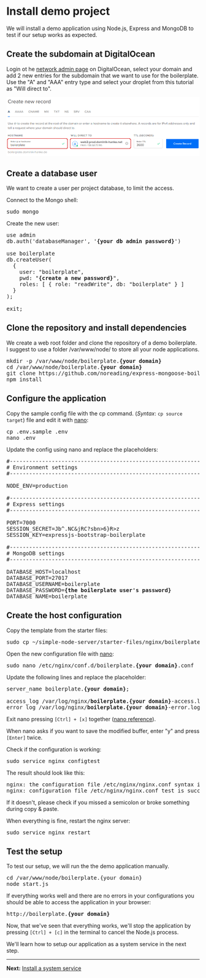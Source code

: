 # Install demo project

We will install a demo application using Node.js, Express and MongoDB to test if our setup works as expected.

## Create the subdomain at DigitalOcean

Login ot he [network admin page](https://cloud.digitalocean.com/networking/domains) on DigitalOcean, select your domain and add 2 new entries for the subdomain that we want to use for the boilerplate. Use the "A" and "AAA" entry type and select your droplet from this tutorial as "Will direct to".

<img src="./images/digitalocean-network-add-boilerplate-domain.png" alt="Screenshot: Add the boilerplate domain for IPv4" width="650">

## Create a database user

We want to create a user per project database, to limit the access.

Connect to the Mongo shell:

<pre>
sudo mongo
</pre>

Create the new user:

<pre>
use admin
db.auth('databaseManager', '<b>{your db admin password}</b>')

use boilerplate
db.createUser(
  {
    user: "boilerplate",
    pwd: "<b>{create a new password}</b>",
    roles: [ { role: "readWrite", db: "boilerplate" } ]
  }
);

exit;
</pre>

## Clone the repository and install dependencies

We create a web root folder and clone the repository of a demo boilerplate.
I suggest to use a folder /var/www/node/ to store all your node applications.

<pre>
mkdir -p /var/www/node/boilerplate.<b>{your domain}</b>
cd /var/www/node/boilerplate.<b>{your domain}</b>
git clone https://github.com/noreading/express-mongoose-boilerplate.git .
npm install
</pre>

## Configure the application

Copy the sample config file with the cp command. (_Syntax_: `cp source target`) file and edit it with <a href="https://github.com/noreading/simple-node-server#basic-nano-commands" target="_blank">nano</a>:

<pre>
cp .env.sample .env
nano .env
</pre>

Update the config using nano and replace the placeholders:

<pre>
#------------------------------------------------------------------------#
# Environment settings                                                   #
#------------------------------------------------------------------------#

NODE_ENV=production

#------------------------------------------------------------------------#
# Express settings                                                       #
#------------------------------------------------------------------------#

PORT=7000
SESSION_SECRET=Jb^.NC&jRC?sbn>6}R>z
SESSION_KEY=expressjs-bootstrap-boilerplate

#------------------------------------------------------------------------#
# MongoDB settings                                                       #
#------------------------------------------------------------------------#

DATABASE_HOST=localhost
DATABASE_PORT=27017
DATABASE_USERNAME=boilerplate
DATABASE_PASSWORD=<b>{the boilerplate user's password}</b>
DATABASE_NAME=boilerplate
</pre>

## Create the host configuration

Copy the template from the starter files:

<pre>
sudo cp ~/simple-node-server/starter-files/nginx/boilerplate.conf /etc/nginx/conf.d/boilerplate.<b>{your domain}</b>.conf
</pre>

Open the new configuration file with <a href="https://github.com/noreading/simple-node-server#basic-nano-commands" target="_blank">nano</a>:

<pre>
sudo nano /etc/nginx/conf.d/boilerplate.<b>{your domain}</b>.conf
</pre>

Update the following lines and replace the placeholder:

<pre>
server_name boilerplate.<b>{your domain}</b>;

access_log /var/log/nginx/<b>boilerplate.{your domain}</b>-access.log;
error_log /var/log/nginx/<b>boilerplate.{your domain}</b>-error.log;
</pre>

Exit nano pressing `[Ctrl] + [x]` together (<a href="https://github.com/noreading/simple-node-server#basic-nano-commands" target="\_blank">nano reference</a>).

When nano asks if you want to save the modified buffer, enter "y" and press `[Enter]` twice.

Check if the configuration is working:

<pre>
sudo service nginx configtest
</pre>

The result should look like this:

<pre>
nginx: the configuration file /etc/nginx/nginx.conf syntax is ok
nginx: configuration file /etc/nginx/nginx.conf test is successful
</pre>

If it doesn't, please check if you missed a semicolon or broke something during copy &amp; paste.

When everything is fine, restart the nginx server:

<pre>
sudo service nginx restart
</pre>

## Test the setup

To test our setup, we will run the the demo application manually.

<pre>
cd /var/www/node/boilerplate.{your domain}
node start.js
</pre>

If everything works well and there are no errors in your configurations you should be able to access the application in your browser:

<pre>
http://boilerplate.<b>{your domain}</b>
</pre>

Now, that we've seen that everything works, we'll stop the application by pressing `[Ctrl] + [c]` in the terminal to cancel the Node.js process.

We'll learn how to setup our application as a system service in the next step.

---

**Next:** [Install a system service](./install-a-system-service.md)
